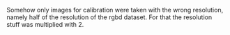 Somehow only images for calibration were taken with the wrong resolution, namely half of the resolution of the rgbd dataset. For that the resolution stuff was multiplied with 2.
